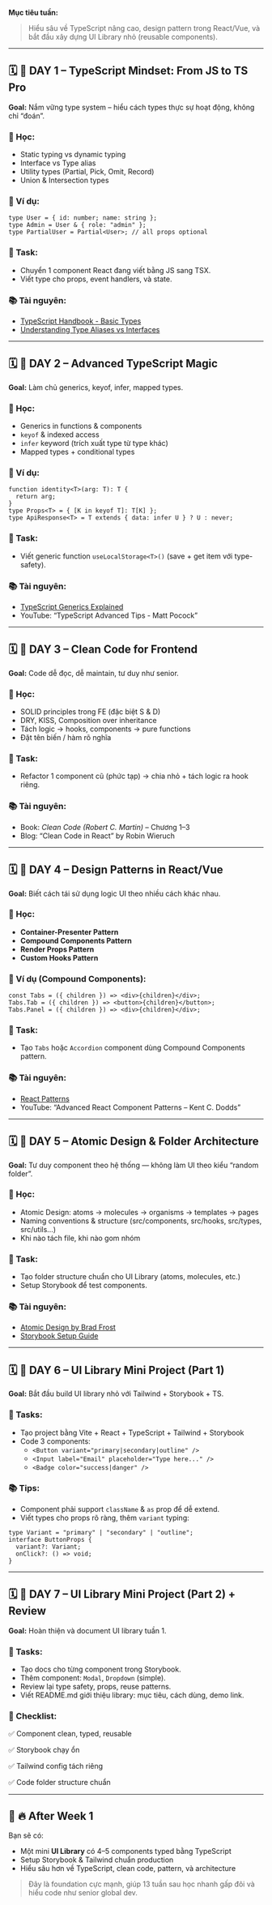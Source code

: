 **Mục tiêu tuần:**

> Hiểu sâu về TypeScript nâng cao, design pattern trong React/Vue, và bắt đầu xây dựng UI Library nhỏ (reusable components).

---

## 🗓 **📅 DAY 1 – TypeScript Mindset: From JS to TS Pro**

**Goal:** Nắm vững type system – hiểu cách types thực sự hoạt động, không chỉ “đoán”.

### 🔹 Học:

- Static typing vs dynamic typing
- Interface vs Type alias
- Utility types (Partial, Pick, Omit, Record)
- Union & Intersection types

### 🧠 Ví dụ:

```tsx
type User = { id: number; name: string };
type Admin = User & { role: "admin" };
type PartialUser = Partial<User>; // all props optional
```

### 🎯 Task:

- Chuyển 1 component React đang viết bằng JS sang TSX.
- Viết type cho props, event handlers, và state.

### 📚 Tài nguyên:

- [TypeScript Handbook - Basic Types](https://www.typescriptlang.org/docs/handbook/basic-types.html)
- [Understanding Type Aliases vs Interfaces](https://www.typescriptlang.org/docs/handbook/2/everyday-types.html#interfaces)

---

## 🗓 **📅 DAY 2 – Advanced TypeScript Magic**

**Goal:** Làm chủ generics, keyof, infer, mapped types.

### 🔹 Học:

- Generics in functions & components
- `keyof` & indexed access
- `infer` keyword (trích xuất type từ type khác)
- Mapped types + conditional types

### 🧠 Ví dụ:

```tsx
function identity<T>(arg: T): T {
  return arg;
}
type Props<T> = { [K in keyof T]: T[K] };
type ApiResponse<T> = T extends { data: infer U } ? U : never;
```

### 🎯 Task:

- Viết generic function `useLocalStorage<T>()` (save + get item với type-safety).

### 📚 Tài nguyên:

- [TypeScript Generics Explained](https://www.typescriptlang.org/docs/handbook/2/generics.html)
- YouTube: “TypeScript Advanced Tips - Matt Pocock”

---

## 🗓 **📅 DAY 3 – Clean Code for Frontend**

**Goal:** Code dễ đọc, dễ maintain, tư duy như senior.

### 🔹 Học:

- SOLID principles trong FE (đặc biệt S & D)
- DRY, KISS, Composition over inheritance
- Tách logic → hooks, components → pure functions
- Đặt tên biến / hàm rõ nghĩa

### 🎯 Task:

- Refactor 1 component cũ (phức tạp) → chia nhỏ + tách logic ra hook riêng.

### 📚 Tài nguyên:

- Book: _Clean Code (Robert C. Martin)_ – Chương 1–3
- Blog: “Clean Code in React” by Robin Wieruch

---

## 🗓 **📅 DAY 4 – Design Patterns in React/Vue**

**Goal:** Biết cách tái sử dụng logic UI theo nhiều cách khác nhau.

### 🔹 Học:

- **Container-Presenter Pattern**
- **Compound Components Pattern**
- **Render Props Pattern**
- **Custom Hooks Pattern**

### 🧠 Ví dụ (Compound Components):

```tsx
const Tabs = ({ children }) => <div>{children}</div>;
Tabs.Tab = ({ children }) => <button>{children}</button>;
Tabs.Panel = ({ children }) => <div>{children}</div>;
```

### 🎯 Task:

- Tạo `Tabs` hoặc `Accordion` component dùng Compound Components pattern.

### 📚 Tài nguyên:

- [React Patterns](https://reactpatterns.com/)
- YouTube: “Advanced React Component Patterns – Kent C. Dodds”

---

## 🗓 **📅 DAY 5 – Atomic Design & Folder Architecture**

**Goal:** Tư duy component theo hệ thống — không làm UI theo kiểu “random folder”.

### 🔹 Học:

- Atomic Design: atoms → molecules → organisms → templates → pages
- Naming conventions & structure (src/components, src/hooks, src/types, src/utils…)
- Khi nào tách file, khi nào gom nhóm

### 🎯 Task:

- Tạo folder structure chuẩn cho UI Library (atoms, molecules, etc.)
- Setup Storybook để test components.

### 📚 Tài nguyên:

- [Atomic Design by Brad Frost](https://bradfrost.com/blog/post/atomic-web-design/)
- [Storybook Setup Guide](https://storybook.js.org/docs/react/get-started/install)

---

## 🗓 **📅 DAY 6 – UI Library Mini Project (Part 1)**

**Goal:** Bắt đầu build UI library nhỏ với Tailwind + Storybook + TS.

### 🎯 Tasks:

- Tạo project bằng Vite + React + TypeScript + Tailwind + Storybook
- Code 3 components:
  - `<Button variant="primary|secondary|outline" />`
  - `<Input label="Email" placeholder="Type here..." />`
  - `<Badge color="success|danger" />`

### 📚 Tips:

- Component phải support `className` & `as` prop để dễ extend.
- Viết types cho props rõ ràng, thêm `variant` typing:

```tsx
type Variant = "primary" | "secondary" | "outline";
interface ButtonProps {
  variant?: Variant;
  onClick?: () => void;
}
```

---

## 🗓 **📅 DAY 7 – UI Library Mini Project (Part 2) + Review**

**Goal:** Hoàn thiện và document UI library tuần 1.

### 🎯 Tasks:

- Tạo docs cho từng component trong Storybook.
- Thêm component: `Modal`, `Dropdown` (simple).
- Review lại type safety, props, reuse patterns.
- Viết README.md giới thiệu library: mục tiêu, cách dùng, demo link.

### 🧠 Checklist:

✅ Component clean, typed, reusable

✅ Storybook chạy ổn

✅ Tailwind config tách riêng

✅ Code folder structure chuẩn

---

## 🧭 **🔥 After Week 1**

Bạn sẽ có:

- Một mini **UI Library** có 4–5 components typed bằng TypeScript
- Setup Storybook & Tailwind chuẩn production
- Hiểu sâu hơn về TypeScript, clean code, pattern, và architecture

> Đây là foundation cực mạnh, giúp 13 tuần sau học nhanh gấp đôi và hiểu code như senior global dev.
